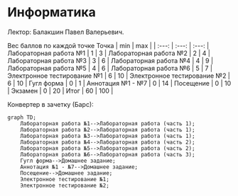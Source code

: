 # Информатика 

Лектор: Балакшин Павел Валерьевич.

Вес баллов по каждой точке
Точка | min | max |
| :---: | :---: | :---: |
Лабораторная работа №1 | 1 | 3 |
Лабораторная работа №2 | 2 | 4 |
Лабораторная работа №3 | 3 | 6 |
Лабораторная работа №4 | 4 | 9 |
Лабораторная работа №5 | 4 | 6 |
Лабораторная работа №6 | 5 | 7 |
Электронное тестирование №1 | 6 | 10 |
Электронное тестирование №2 | 6 | 10 |
Гугл форма | 0 | 1 |
Аннотация №1 - №7 | 0 | 14 |
Посещение | 0 | 10 |
Экзамен | 0 | 20 |
Итог | 60 | 100 |

Конвертер в зачетку (Барс):

```mermaid
graph TD;
    Лабораторная работа №1-->Лабораторная работа (часть 1);
    Лабораторная работа №2-->Лабораторная работа (часть 1);
    Лабораторная работа №3-->Лабораторная работа (часть 1);
    Лабораторная работа №4-->Лабораторная работа (часть 2);
    Лабораторная работа №5-->Лабораторная работа (часть 2);
    Лабораторная работа №6-->Лабораторная работа (часть 3);
    Гугл форма-->Домашнее задание;
    Аннотация №1 - №7-->Домашнее задание;
    Посещение-->Домашнее задание;
    Электронное тестирование №1;
    Электронное тестирование №2;
```